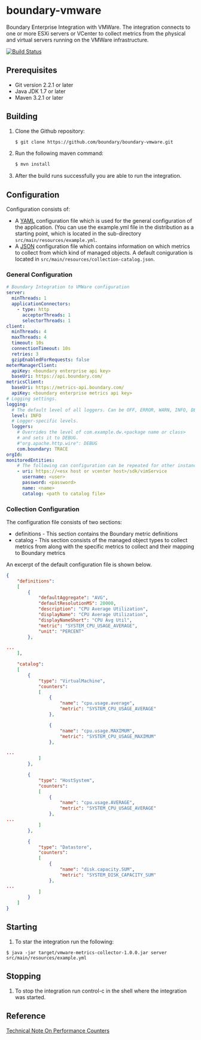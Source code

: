 boundary-vmware
===============

Boundary Enterprise Integration with VMWare. The integration connects to one or more
ESXi servers or VCenter to collect metrics from the physical and virtual servers running on the VMWare infrastructure.


[![Build Status](https://travis-ci.org/boundary/boundary-vmware.svg)](https://travis-ci.org/boundary/boundary-vmware)

Prerequisites
----------
- Git version 2.2.1 or later
- Java JDK 1.7 or later
- Maven 3.2.1 or later

Building
--------
1. Clone the Github repository:
    ```bash
    $ git clone https://github.com/boundary/boundary-vmware.git
     ```
     
2. Run the following maven command:
     ```bash
    $ mvn install
     ```
     
3. After the build runs successfully you are able to run the integration.

Configuration
-------------
Configuration consists of:
- A [YAML](http://en.wikipedia.org/wiki/YAML) configuration file which is used for the general configuration of the application. (You can use the example.yml file in the distribution as a starting point, which is located in the sub-directory `src/main/resources/example.yml`.
- A [JSON](http://en.wikipedia.org/wiki/JSON) configuration file which contains information on which metrics to collect from which kind of managed objects. A default coniguration is located in `src/main/resources/collection-catalog.json`.

### General Configuration

```yaml
# Boundary Integration to VMWare configuration
server:
  minThreads: 1
  applicationConnectors:
    - type: http
      acceptorThreads: 1
      selectorThreads: 1
client:
  minThreads: 4
  maxThreads: 4
  timeout: 10s
  connectionTimeout: 10s
  retries: 3
  gzipEnabledForRequests: false
meterManagerClient:
  apiKey: <boundary enterprise api key>
  baseUri: https://api.boundary.com/
metricsClient:
  baseUri: https://metrics-api.boundary.com/
  apiKey: <boundary enterprise metrics api key>
# Logging settings.
logging:
  # The default level of all loggers. Can be OFF, ERROR, WARN, INFO, DEBUG, TRACE, or ALL.
  level: INFO
  # Logger-specific levels.
  loggers:
    # Overrides the level of com.example.dw.<package name or class> 
    # and sets it to DEBUG.
    #"org.apache.http.wire": DEBUG
    com.boundary: TRACE
orgId:
monitoredEntities:
    # The following can configuration can be repeated for other instances
    - uri: https://<esx host or vcenter host>/sdk/vimService
      username: <user>
      password: <password>
      name: <name>
      catalog: <path to catalog file>
```

### Collection Configuration
The configuration file consists of two sections:
- definitions - This section contains the Boundary metric definitions
- catalog - This section consists of the managed object types to collect metrics from along with the specific metrics to collect and their mapping to Boundary metrics

An excerpt of the default configuration file is shown below.

```json
{
	"definitions": 
	[
		{
			"defaultAggregate": "AVG",
			"defaultResolutionMS": 20000,
			"description": "CPU Average Utilization",
			"displayName": "CPU Average Utilization",
			"displayNameShort": "CPU Avg Util",
			"metric": "SYSTEM_CPU_USAGE_AVERAGE",
			"unit": "PERCENT"
		},

...
	],

	"catalog": 
	[
		{
			"type": "VirtualMachine",
			"counters": 
			[
				{
					"name": "cpu.usage.average",
					"metric": "SYSTEM_CPU_USAGE_AVERAGE"
				},

				{
					"name": "cpu.usage.MAXIMUM",
					"metric": "SYSTEM_CPU_USAGE_MAXIMUM"
				},

...
			]
		},

		{
			"type": "HostSystem",
			"counters": 
			[
				{
					"name": "cpu.usage.AVERAGE",
					"metric": "SYSTEM_CPU_USAGE_AVERAGE"
				},
...
			]
		},

		{
			"type": "Datastore",
			"counters": 
			[
				{
					"name": "disk.capacity.SUM",
					"metric": "SYSTEM_DISK_CAPACITY_SUM"
				},
...
			]
		}
	]
}

```

Starting
--------

1. To star the integration run the following:
```
$ java -jar target/vmware-metrics-collector-1.0.0.jar server src/main/resources/example.yml
```

Stopping
--------

1. To stop the integration run control-c in the shell where the integration was started.


Reference
---------
[Technical Note On Performance Counters](http://www.vmware.com/files/pdf/technote_PerformanceCounters.pdf)

